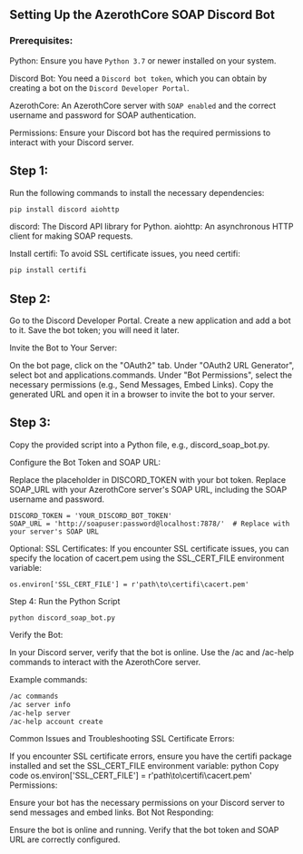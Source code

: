 ## Setting Up the AzerothCore SOAP Discord Bot

### Prerequisites:

Python: Ensure you have `Python 3.7` or newer installed on your system.

Discord Bot: You need a `Discord bot token`, which you can obtain by creating a bot on the `Discord Developer Portal`.

AzerothCore: An AzerothCore server with `SOAP enabled` and the correct username and password for SOAP authentication.

Permissions: Ensure your Discord bot has the required permissions to interact with your Discord server.


## Step 1:

Run the following commands to install the necessary dependencies:
```bash
pip install discord aiohttp
```
discord: The Discord API library for Python.
aiohttp: An asynchronous HTTP client for making SOAP requests.

Install certifi:
To avoid SSL certificate issues, you need certifi:

```bash
pip install certifi
```

## Step 2:

Go to the Discord Developer Portal.
Create a new application and add a bot to it.
Save the bot token; you will need it later.

Invite the Bot to Your Server:

On the bot page, click on the "OAuth2" tab.
Under "OAuth2 URL Generator", select bot and applications.commands.
Under "Bot Permissions", select the necessary permissions (e.g., Send Messages, Embed Links).
Copy the generated URL and open it in a browser to invite the bot to your server.

## Step 3: 
Copy the provided script into a Python file, e.g., discord_soap_bot.py.

Configure the Bot Token and SOAP URL:

Replace the placeholder in DISCORD_TOKEN with your bot token.
Replace SOAP_URL with your AzerothCore server's SOAP URL, including the SOAP username and password.
```
DISCORD_TOKEN = 'YOUR_DISCORD_BOT_TOKEN'
SOAP_URL = 'http://soapuser:password@localhost:7878/'  # Replace with your server's SOAP URL
```
Optional: 
SSL Certificates: If you encounter SSL certificate issues, you can specify the location of cacert.pem using the SSL_CERT_FILE environment variable:

```
os.environ['SSL_CERT_FILE'] = r'path\to\certifi\cacert.pem'
```

Step 4: 
Run the Python Script
```
python discord_soap_bot.py
```
Verify the Bot:

In your Discord server, verify that the bot is online.
Use the /ac and /ac-help commands to interact with the AzerothCore server.

Example commands:

```bash
/ac commands
/ac server info
/ac-help server
/ac-help account create
```

Common Issues and Troubleshooting
SSL Certificate Errors:

If you encounter SSL certificate errors, ensure you have the certifi package installed and set the SSL_CERT_FILE environment variable:
python
Copy code
os.environ['SSL_CERT_FILE'] = r'path\to\certifi\cacert.pem'
Permissions:

Ensure your bot has the necessary permissions on your Discord server to send messages and embed links.
Bot Not Responding:

Ensure the bot is online and running.
Verify that the bot token and SOAP URL are correctly configured.

